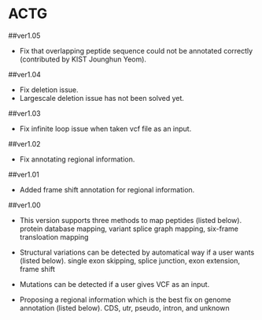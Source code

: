 # ACTG

##ver1.05
- Fix that overlapping peptide sequence could not be annotated correctly (contributed by KIST Jounghun Yeom).

##ver1.04
- Fix deletion issue.
- Largescale deletion issue has not been solved yet.

##ver1.03
- Fix infinite loop issue when taken vcf file as an input.

##ver1.02
- Fix annotating regional information.

##ver1.01
- Added frame shift annotation for regional information.

##ver1.00
- This version supports three methods to map peptides (listed below).
  protein database mapping, variant splice graph mapping, six-frame transloation mapping

- Structural variations can be detected by automatical way if a user wants (listed below).
  single exon skipping, splice junction, exon extension, frame shift

- Mutations can be detected if a user gives VCF as an input.

- Proposing a regional information which is the best fix on genome annotation (listed below).
  CDS, utr, pseudo, intron, and unknown
